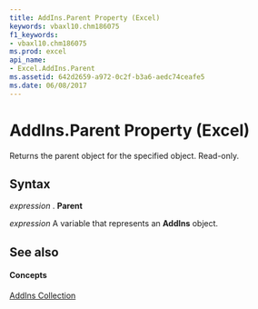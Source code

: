 ```yaml
---
title: AddIns.Parent Property (Excel)
keywords: vbaxl10.chm186075
f1_keywords:
- vbaxl10.chm186075
ms.prod: excel
api_name:
- Excel.AddIns.Parent
ms.assetid: 642d2659-a972-0c2f-b3a6-aedc74ceafe5
ms.date: 06/08/2017
---
```



# AddIns.Parent Property (Excel)

Returns the parent object for the specified object. Read-only.


## Syntax

 _expression_ . **Parent**

 _expression_ A variable that represents an **AddIns** object.


## See also


#### Concepts


[AddIns Collection](Excel.AddIns.md)

